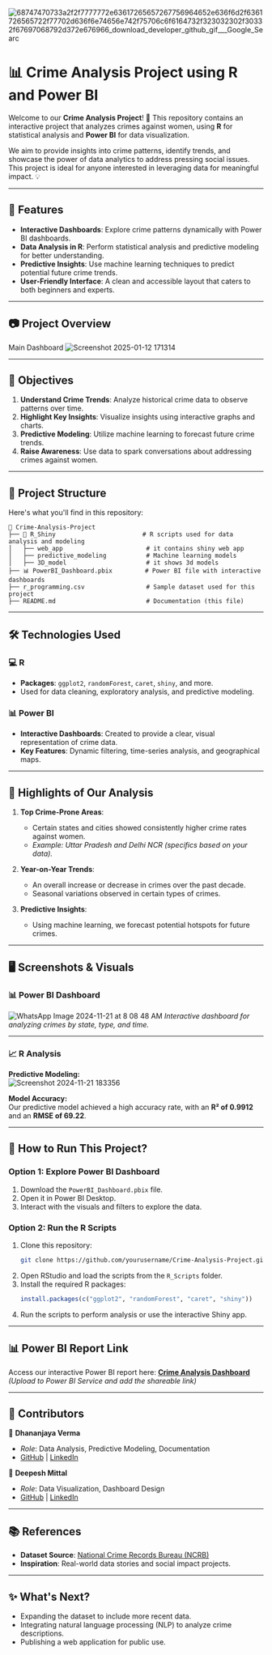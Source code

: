 ![68747470733a2f2f7777772e63617265657267756964652e636f6d2f6361726565722f77702d636f6e74656e742f75706c6f6164732f323032302f30332f67697068792d372e676966_download_developer_github_gif___Google_Searc](https://github.com/user-attachments/assets/ce55d06c-47d9-4370-9769-4f9671ec2e37)

# 📊 Crime Analysis Project using R and Power BI

Welcome to our **Crime Analysis Project**! 🌟 This repository contains an interactive project that analyzes crimes against women, using **R** for statistical analysis and **Power BI** for data visualization. 

We aim to provide insights into crime patterns, identify trends, and showcase the power of data analytics to address pressing social issues. This project is ideal for anyone interested in leveraging data for meaningful impact. 💡

---

## 🚀 Features

- **Interactive Dashboards**: Explore crime patterns dynamically with Power BI dashboards.
- **Data Analysis in R**: Perform statistical analysis and predictive modeling for better understanding.
- **Predictive Insights**: Use machine learning techniques to predict potential future crime trends.
- **User-Friendly Interface**: A clean and accessible layout that caters to both beginners and experts.

---

## 📷 Project Overview

Main Dashboard
![Screenshot 2025-01-12 171314](https://github.com/user-attachments/assets/0838d4d6-1522-4b27-88aa-49d9aae22524)

---

## 📌 Objectives

1. **Understand Crime Trends**: Analyze historical crime data to observe patterns over time.
2. **Highlight Key Insights**: Visualize insights using interactive graphs and charts.
3. **Predictive Modeling**: Utilize machine learning to forecast future crime trends.
4. **Raise Awareness**: Use data to spark conversations about addressing crimes against women.

---

## 📂 Project Structure

Here's what you'll find in this repository:

```
📂 Crime-Analysis-Project
├── 📁 R_Shiny                        # R scripts used for data analysis and modeling
│   ├── web_app                       # it contains shiny web app
│   ├── predictive_modeling           # Machine learning models
│   ├── 3D_model                      # it shows 3d models
├── 📊 PowerBI_Dashboard.pbix         # Power BI file with interactive dashboards
├── r_programming.csv                 # Sample dataset used for this project
├── README.md                         # Documentation (this file)
```

---

## 🛠️ Technologies Used

### 💻 R
- **Packages**: `ggplot2`, `randomForest`, `caret`, `shiny`, and more.
- Used for data cleaning, exploratory analysis, and predictive modeling.

### 📊 Power BI
- **Interactive Dashboards**: Created to provide a clear, visual representation of crime data.
- **Key Features**: Dynamic filtering, time-series analysis, and geographical maps.

---

## 🌟 Highlights of Our Analysis

1. **Top Crime-Prone Areas**:
   - Certain states and cities showed consistently higher crime rates against women. 
   - *Example: Uttar Pradesh and Delhi NCR (specifics based on your data).*

2. **Year-on-Year Trends**:
   - An overall increase or decrease in crimes over the past decade.
   - Seasonal variations observed in certain types of crimes.

3. **Predictive Insights**:
   - Using machine learning, we forecast potential hotspots for future crimes.

---

## 🖥️ Screenshots & Visuals

### 📊 Power BI Dashboard
![WhatsApp Image 2024-11-21 at 8 08 48 AM](https://github.com/user-attachments/assets/8378625b-2621-4064-b021-40bf5140d399)
*Interactive dashboard for analyzing crimes by state, type, and time.*

---

### 📈 R Analysis
**Predictive Modeling:**  
![Screenshot 2024-11-21 183356](https://github.com/user-attachments/assets/4fb48b26-0141-45b3-b770-da8f554636da)

**Model Accuracy:**  
Our predictive model achieved a high accuracy rate, with an **R² of 0.9912** and an **RMSE of 69.22**.

---

## 🔧 How to Run This Project?

### Option 1: Explore Power BI Dashboard
1. Download the `PowerBI_Dashboard.pbix` file.
2. Open it in Power BI Desktop.
3. Interact with the visuals and filters to explore the data.

### Option 2: Run the R Scripts
1. Clone this repository:  
   ```bash
   git clone https://github.com/yourusername/Crime-Analysis-Project.git
   ```
2. Open RStudio and load the scripts from the `R_Scripts` folder.
3. Install the required R packages:
   ```R
   install.packages(c("ggplot2", "randomForest", "caret", "shiny"))
   ```
4. Run the scripts to perform analysis or use the interactive Shiny app.

---

## 📊 Power BI Report Link
Access our interactive Power BI report here: **[Crime Analysis Dashboard](#)**  
*(Upload to Power BI Service and add the shareable link)*

---

## 🤝 Contributors

👤 **Dhananjaya Verma**  
- *Role*: Data Analysis, Predictive Modeling, Documentation  
- [GitHub](https://github.com/Dhananjaya-Verma) | [LinkedIn](https://www.linkedin.com/in/dhananjaya-verma-661611224/)

👤 **Deepesh Mittal**  
- *Role*: Data Visualization, Dashboard Design  
- [GitHub](https://github.com/Deepesh9352) | [LinkedIn](http://www.linkedin.com/in/deepesh-mittal-704a99255)

---

## 📚 References

- **Dataset Source**: [National Crime Records Bureau (NCRB)](https://ncrb.gov.in)
- **Inspiration**: Real-world data stories and social impact projects.

---

## ✨ What's Next?

- Expanding the dataset to include more recent data.
- Integrating natural language processing (NLP) to analyze crime descriptions.
- Publishing a web application for public use.
